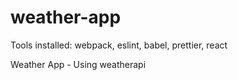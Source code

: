 # weather-app

Tools installed:
webpack, eslint, babel, prettier, react

Weather App - Using weatherapi
